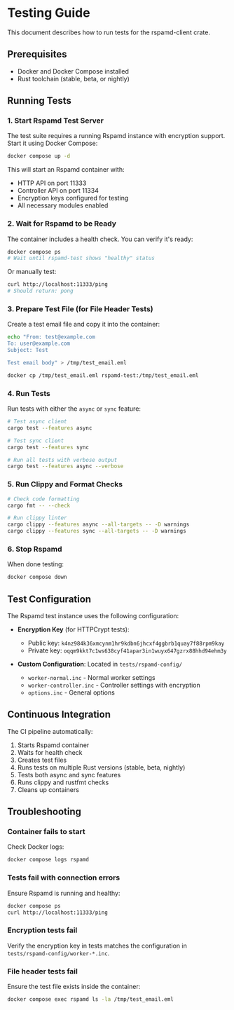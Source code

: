 # Testing Guide

This document describes how to run tests for the rspamd-client crate.

## Prerequisites

- Docker and Docker Compose installed
- Rust toolchain (stable, beta, or nightly)

## Running Tests

### 1. Start Rspamd Test Server

The test suite requires a running Rspamd instance with encryption support. Start it using Docker Compose:

```bash
docker compose up -d
```

This will start an Rspamd container with:
- HTTP API on port 11333
- Controller API on port 11334
- Encryption keys configured for testing
- All necessary modules enabled

### 2. Wait for Rspamd to be Ready

The container includes a health check. You can verify it's ready:

```bash
docker compose ps
# Wait until rspamd-test shows "healthy" status
```

Or manually test:

```bash
curl http://localhost:11333/ping
# Should return: pong
```

### 3. Prepare Test File (for File Header Tests)

Create a test email file and copy it into the container:

```bash
echo "From: test@example.com
To: user@example.com
Subject: Test

Test email body" > /tmp/test_email.eml

docker cp /tmp/test_email.eml rspamd-test:/tmp/test_email.eml
```

### 4. Run Tests

Run tests with either the `async` or `sync` feature:

```bash
# Test async client
cargo test --features async

# Test sync client
cargo test --features sync

# Run all tests with verbose output
cargo test --features async --verbose
```

### 5. Run Clippy and Format Checks

```bash
# Check code formatting
cargo fmt -- --check

# Run clippy linter
cargo clippy --features async --all-targets -- -D warnings
cargo clippy --features sync --all-targets -- -D warnings
```

### 6. Stop Rspamd

When done testing:

```bash
docker compose down
```

## Test Configuration

The Rspamd test instance uses the following configuration:

- **Encryption Key** (for HTTPCrypt tests):
  - Public key: `k4nz984k36xmcynm1hr9kdbn6jhcxf4ggbrb1quay7f88rpm9kay`
  - Private key: `oqqm9kkt7c1ws638cyf41apar3in1wuyx647gzrx88hhd94ehm3y`

- **Custom Configuration**: Located in `tests/rspamd-config/`
  - `worker-normal.inc` - Normal worker settings
  - `worker-controller.inc` - Controller settings with encryption
  - `options.inc` - General options

## Continuous Integration

The CI pipeline automatically:
1. Starts Rspamd container
2. Waits for health check
3. Creates test files
4. Runs tests on multiple Rust versions (stable, beta, nightly)
5. Tests both async and sync features
6. Runs clippy and rustfmt checks
7. Cleans up containers

## Troubleshooting

### Container fails to start

Check Docker logs:
```bash
docker compose logs rspamd
```

### Tests fail with connection errors

Ensure Rspamd is running and healthy:
```bash
docker compose ps
curl http://localhost:11333/ping
```

### Encryption tests fail

Verify the encryption key in tests matches the configuration in `tests/rspamd-config/worker-*.inc`.

### File header tests fail

Ensure the test file exists inside the container:
```bash
docker compose exec rspamd ls -la /tmp/test_email.eml
```
